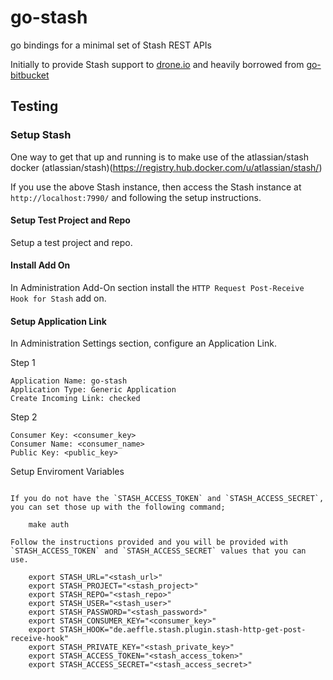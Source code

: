 # go-stash

go bindings for a minimal set of Stash REST APIs

Initially to provide Stash support to [drone.io](https://github.com/drone/drone) and heavily borrowed from [go-bitbucket](https://github.com/drone/go-bitbucket)


## Testing

### Setup Stash

One way to get that up and running is to make use of the atlassian/stash docker
(atlassian/stash)(https://registry.hub.docker.com/u/atlassian/stash/)

If you use the above Stash instance, then access the Stash instance at `http://localhost:7990/` and following the setup instructions.

#### Setup Test Project and Repo

Setup a test project and repo.

#### Install Add On

In Administration Add-On section install the `HTTP Request Post-Receive Hook for Stash` add on.

#### Setup Application Link

In Administration Settings section, configure an Application Link.

Step 1

    Application Name: go-stash
    Application Type: Generic Application
    Create Incoming Link: checked

Step 2

    Consumer Key: <consumer_key>
    Consumer Name: <consumer_name>
    Public Key: <public_key>


Setup Enviroment Variables
~~~~~~~~~~~~~~~~~~~~~~~~~~

If you do not have the `STASH_ACCESS_TOKEN` and `STASH_ACCESS_SECRET`, you can set those up with the following command;

    make auth

Follow the instructions provided and you will be provided with `STASH_ACCESS_TOKEN` and `STASH_ACCESS_SECRET` values that you can use.

    export STASH_URL="<stash_url>"
    export STASH_PROJECT="<stash_project>"
    export STASH_REPO="<stash_repo>"
    export STASH_USER="<stash_user>"
    export STASH_PASSWORD="<stash_password>"
    export STASH_CONSUMER_KEY="<consumer_key>"
    export STASH_HOOK="de.aeffle.stash.plugin.stash-http-get-post-receive-hook"
    export STASH_PRIVATE_KEY="<stash_private_key>"
    export STASH_ACCESS_TOKEN="<stash_access_token>"
    export STASH_ACCESS_SECRET="<stash_access_secret>"
